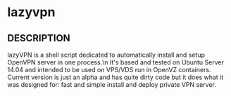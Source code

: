 # lazyvpn
## DESCRIPTION
lazyVPN is a shell script dedicated to automatically install and setup OpenVPN server in one process.\n
It's based and tested on Ubuntu Server 14.04 and intended to be used on VPS/VDS run in OpenVZ containers.
Current version is just an alpha and has quite dirty code but it does what it was designed for: fast and simple install and deploy private VPN server.
